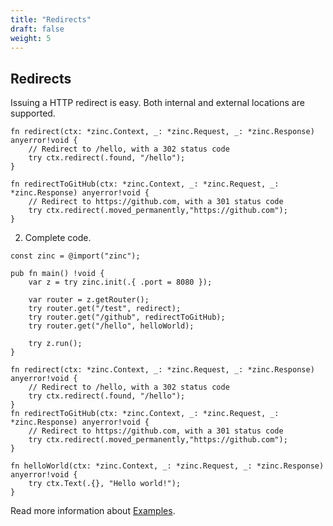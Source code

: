 ```yaml
---
title: "Redirects"
draft: false
weight: 5
---
```


## Redirects

Issuing a HTTP redirect is easy. Both internal and external locations are supported.
```zig
fn redirect(ctx: *zinc.Context, _: *zinc.Request, _: *zinc.Response) anyerror!void {
    // Redirect to /hello, with a 302 status code
    try ctx.redirect(.found, "/hello");
}

fn redirectToGitHub(ctx: *zinc.Context, _: *zinc.Request, _: *zinc.Response) anyerror!void {
    // Redirect to https://github.com, with a 301 status code
    try ctx.redirect(.moved_permanently,"https://github.com");
}
```

2. Complete code.
```zig
const zinc = @import("zinc");

pub fn main() !void {
    var z = try zinc.init(.{ .port = 8080 });

    var router = z.getRouter();
    try router.get("/test", redirect);
    try router.get("/github", redirectToGitHub);
    try router.get("/hello", helloWorld);

    try z.run();
}

fn redirect(ctx: *zinc.Context, _: *zinc.Request, _: *zinc.Response) anyerror!void {
    // Redirect to /hello, with a 302 status code
    try ctx.redirect(.found, "/hello");
}
fn redirectToGitHub(ctx: *zinc.Context, _: *zinc.Request, _: *zinc.Response) anyerror!void {
    // Redirect to https://github.com, with a 301 status code
    try ctx.redirect(.moved_permanently,"https://github.com");
}

fn helloWorld(ctx: *zinc.Context, _: *zinc.Request, _: *zinc.Response) anyerror!void {
    try ctx.Text(.{}, "Hello world!");
}
```

Read more information about [Examples](https://github.com/zon-dev/zinc-examples).

